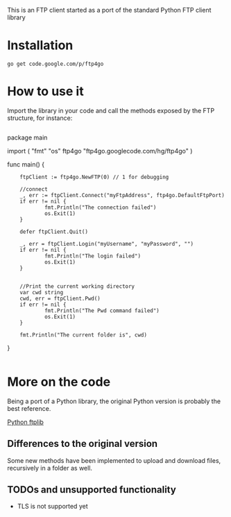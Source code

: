 This is an FTP client started as a port of the standard Python FTP client library

# Installation #

```
go get code.google.com/p/ftp4go
```
# How to use it #

Import the library in your code and call the methods exposed by the FTP structure, for instance:

```go

```

package main

import (
        "fmt"
        "os"
        ftp4go "ftp4go.googlecode.com/hg/ftp4go"
)

func main() {

        ftpClient := ftp4go.NewFTP(0) // 1 for debugging

        //connect
        _, err := ftpClient.Connect("myFtpAddress", ftp4go.DefaultFtpPort)
        if err != nil {
                fmt.Println("The connection failed")
                os.Exit(1)
        }
        
        defer ftpClient.Quit()

        _, err = ftpClient.Login("myUsername", "myPassword", "")
        if err != nil {
                fmt.Println("The login failed")
                os.Exit(1)
        }

        
        //Print the current working directory
        var cwd string
        cwd, err = ftpClient.Pwd()
        if err != nil {
                fmt.Println("The Pwd command failed")
                os.Exit(1)
        }

        fmt.Println("The current folder is", cwd)

}

```
```

# More on the code #

Being a port of a Python library, the original Python version is probably the best reference.

[Python ftplib](http://docs.python.org/dev/library/ftplib.html)


## Differences to the original version ##

Some new methods have been implemented to upload and download files, recursively in a folder as well.


## TODOs and unsupported functionality ##

  * TLS is not supported yet
